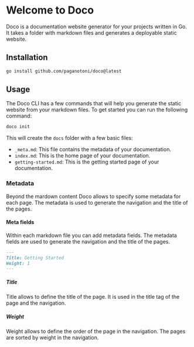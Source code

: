 # Welcome to Doco

Doco is a documentation website generator for your projects written in Go. It takes a folder with markdown files and generates a deployable static website.

## Installation

```sh
go install github.com/paganotoni/doco@latest
```
## Usage

The Doco CLI has a few commands that will help you generate the static website from your markdown files. To get started you can run the following command:

```sh
doco init
```
This will create the `docs` folder with a few basic files:

- `_meta.md`: This file contains the metadata of your documentation. 
- `index.md`: This is the home page of your documentation.
- `getting-started.md`: This is the getting started page of your documentation.

### Metadata
Beyond the mardown content Doco allows to specify some metadata for each page. The metadata is used to generate the navigation and the title of the pages.
#### Meta fields

Within each markdown file you can add metadata fields. The metadata fields are used to generate the navigation and the title of the pages.

```md
---
Title: Getting Started
Weight: 1
---
```

##### Title
Title allows to define the title of the page. It is used in the title tag of the page and the navigation.

##### Weight
Weight allows to define the order of the page in the navigation. The pages are sorted by weight in the navigation.


